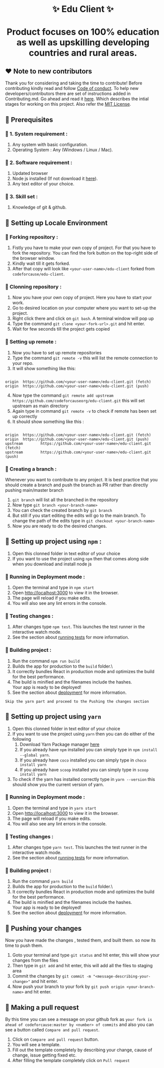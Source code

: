 <h1 align="center">
    ✨ Edu Client ✨
<h1>

<p align="center">
    Product focuses on 100% education as well as upskilling developing countries and rural areas. 
</p>

## ❤️ Note to new contributors 

Thank you for considering and taking the time to contribute! Before contributing kindly read and follow [Code of conduct](CODE_OF_CONDUCT.md). To help new developers/contributors there are set of instructions added in Contributing.md. Go ahead and read it [here](CONTRIBUTING.md). Which describes the intial stages for working on this project. Also refer the [MIT License](LICENSE.txt).

## 📌 Prerequisites

### 🚩 1. System requirement :
1. Any system with basic configuration.
2. Operating System : Any (Windows / Linux / Mac).

### 🚩 2. Software requirement :
1. Updated browser
2. Node js installed (If not download it [here](https://nodejs.org/en/download/)).
3. Any text editor of your choice.

### 🚩 3. Skill set :
1. Knowledge of git & github.

## 📌 Setting up Locale Environment

### 🚩 Forking repository :

1. Fistly you have to make your own copy of project. For that you have to fork the repository. You can find the fork button on the top-right side of the browser window. 
2. Kindly wait till it gets forked.
3. After that copy will look like `<your-user-name>/edu-client` forked from `codeforcause/edu-client`.
### 🚩 Clonning repository :

1. Now you have your own copy of project. Here you have to start your work.
2. Go to desired location on your computer where you want to set-up the project.
3. Right click there and click on `git bash`. A terminal window will pop up
4. Type the command `git clone <your-fork-url>.git` and hit enter.
5. Wait for few seconds till the project gets copied

### 🚩 Setting up remote :

1. Now you have to set up remote repositories
2. Type the command `git remote -v` this will list the remote connection to your repo.
3. It will show something like this:
```git

origin  https://github.com/<your-user-name>/edu-client.git (fetch)
origin  https://github.com/<your-user-name>/edu-client.git (push)

```
4. Now type the command `git remote add upstream https://github.com/codeforcauseorg/edu-client.git` this will set upstream as main directory
5. Again type in command `git remote -v` to check if remote has been set up correctly
6. It should show something like this :
```git

origin  https://github.com/<your-user-name>/edu-client.git (fetch)
origin  https://github.com/<your-user-name>/edu-client.git (push)
upstream        https://github.com/<your-user-name>/edu-client.git (fetch)
upstream        https://github.com/<your-user-name>/edu-client.git (push)

```

### 🚩 Creating a branch :

Whenever you want to contribute to any project. It is best practice that you should create a branch and push the branch as PR rather than directly pushing main/master branch

1. `git branch` will list all the branched in the repository
2. Now type `git branch <your-branch-name>`
3. You can check the created branch by `git branch`
4. But still if you start editing the edits will go to the main branch. To change the path of the edits type in `git checkout <your-branch-name>`
5. Now you are ready to do the desired changes.

## 📌 Setting up project using `npm` :

1. Open this clonned folder in text editor of your choice
2. If you want to use the project using `npm` then that comes along side when you download and install node js

### 🚩 Running in Deployment mode :

1. Open the terminal and type in `npm start`
2. Open [http://localhost:3000](http://localhost:3000) to view it in the browser.
3. The page will reload if you make edits.
4. You will also see any lint errors in the console.

### 🚩 Testing changes :

1. After changes type `npm test`. This launches the test runner in the interactive watch mode.
2. See the section about [running tests](https://facebook.github.io/create-react-app/docs/running-tests) for more information. 

### 🚩 Building project :
1. Run the command `npm run build`
2. Builds the app for production to the `build` folder.\
3. It correctly bundles React in production mode and optimizes the build for the best performance.
4. The build is minified and the filenames include the hashes.\
Your app is ready to be deployed!
5. See the section about [deployment](https://facebook.github.io/create-react-app/docs/deployment) for more information.

```text
Skip the yarn part and proceed to the Pushing the changes section
```

## 📌 Setting up project using `yarn`

1. Open this clonned folder in text editor of your choice
2. If you want to use the project using `yarn` then you can do either of the following
    1. Download Yarn Package manager [here](https://classic.yarnpkg.com/en/docs/install)
    2. If you already have `npm` installed you can simply type in `npm install --global yarn`.
    3. If you already have `coco` installed you can simply type in `choco install yarn` 
    4. If you already have `scoop` installed you can simply type in `scoop install yarn` 
3. To check if the yarn has installed correctly type in `yarn --version` this should show you the current version of yarn.

### 🚩 Running in Deployment mode :

1. Open the terminal and type in `yarn start`
2. Open [http://localhost:3000](http://localhost:3000) to view it in the browser.
3. The page will reload if you make edits.
4. You will also see any lint errors in the console.

### 🚩 Testing changes :

1. After changes type `yarn test`. This launches the test runner in the interactive watch mode.
2. See the section about [running tests](https://facebook.github.io/create-react-app/docs/running-tests) for more information. 

### 🚩 Building project :
1. Run the command `yarn build`
2. Builds the app for production to the `build` folder.\
3. It correctly bundles React in production mode and optimizes the build for the best performance.
4. The build is minified and the filenames include the hashes.\
Your app is ready to be deployed!
5. See the section about [deployment](https://facebook.github.io/create-react-app/docs/deployment) for more information.

## 📌 Pushing your changes

Now you have made the changes , tested them, and built them. so now its time to push them.
1. Goto your terminal and type `git status` and hit enter, this will show your changes from the files
2. Then type in `git add` and hit enter, this will add all the files to staging area
3. Commit the changes by `git commit -m "<message-describing-your-change>"` and hit enter.
4. Now push your branch to your fork by `git push origin <your-branch-name>` and hit enter.

## 📌 Making a pull request

By this time you can see a message on your github fork as `your fork is ahead of codeforcause:master by <number> of commits` and also you can see a button called `Compare and pull request`.
1. Click on `Compare and pull request` button.
2. You will see a template.
3. Fill out the template completely by describing your change, cause of change, issue getting fixed etc.
4. After filling the template completely click on `Pull request`
